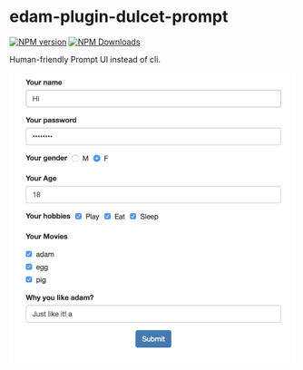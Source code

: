 # edam-plugin-dulcet-prompt
[![NPM version](https://img.shields.io/npm/v/edam-plugin-dulcet-prompt.svg?style=flat-square)](https://www.npmjs.com/package/edam-plugin-dulcet-prompt)
[![NPM Downloads](https://img.shields.io/npm/dm/edam-plugin-dulcet-prompt.svg?style=flat-square&maxAge=43200)](https://www.npmjs.com/package/edam-plugin-dulcet-prompt)

Human-friendly Prompt UI instead of cli.

![demo](./demo.jpeg)
